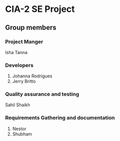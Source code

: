 # CIA-2 SE Project

## Group members

### Project Manger 
Isha Tanna

### Developers
1. Johanna Rodrigues
2. Jerry Britto

### Quality assurance and testing 
Sahil Shaikh

### Requirements Gathering and documentation
1. Nestor
2. Shubham
